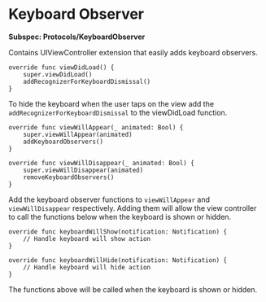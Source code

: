 # Keyboard Observer
**Subspec: Protocols/KeyboardObserver**

Contains UIViewController extension that easily adds keyboard observers. 

```
override func viewDidLoad() {
    super.viewDidLoad()
    addRecognizerForKeyboardDismissal()
}

```

To hide the keyboard when the user taps on the view add the `addRecognizerForKeyboardDismissal` to the viewDidLoad function.


```
override func viewWillAppear(_ animated: Bool) {
    super.viewWillAppear(animated)
    addKeyboardObservers()
}

override func viewWillDisappear(_ animated: Bool) {
    super.viewWillDisappear(animated)
    removeKeyboardObservers()
}

```

Add the keyboard observer functions to `viewWillAppear` and `viewWillDisappear` respectively. Adding them will allow the view controller to call the functions below when the keyboard is shown or hidden.


```
override func keyboardWillShow(notification: Notification) {
    // Handle keyboard will show action
}

override func keyboardWillHide(notification: Notification) {
    // Handle keyboard will hide action
}

```

The functions above will be called when the keyboard is shown or hidden.